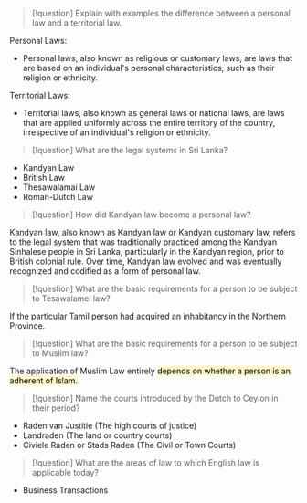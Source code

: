 > [!question]
> Explain with examples the difference between a personal law and a territorial law.

Personal Laws:

- Personal laws, also known as religious or customary laws, are laws that are based on an individual's personal characteristics, such as their religion or ethnicity.

Territorial Laws:

- Territorial laws, also known as general laws or national laws, are laws that are applied uniformly across the entire territory of the country, irrespective of an individual's religion or ethnicity.

> [!question]
> What are the legal systems in Sri Lanka?

- Kandyan Law
- British Law
- Thesawalamai Law
- Roman-Dutch Law

> [!question]
> How did Kandyan law become a personal law?

Kandyan law, also known as Kandyan law or Kandyan customary law, refers to the legal system that was traditionally practiced among the Kandyan Sinhalese people in Sri Lanka, particularly in the Kandyan region, prior to British colonial rule. Over time, Kandyan law evolved and was eventually recognized and codified as a form of personal law.

> [!question]
> What are the basic requirements for a person to be subject to Tesawalamei law?

If the particular Tamil person had acquired an inhabitancy in the Northern Province.

> [!question]
> What are the basic requirements for a person to be subject to Muslim law?

The application of Muslim Law   entirely <mark style="background: #FFF3A3A6;">depends on whether a person is an  adherent of Islam.</mark>  

> [!question]
> Name the courts introduced by the Dutch to Ceylon in their period?

- Raden van Justitie (The high courts of justice)
- Landraden (The land or country courts)
- Civiele Raden or Stads Raden (The Civil or Town Courts)

> [!question]
> What are the areas of law to which English law is applicable today?

- Business Transactions